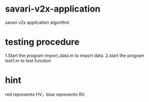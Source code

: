 # savari-v2x-application
savari v2x application algorithm

# testing procedure
1.Start the program import_data.m to import data.
2.start the program test1.m to test function

# hint
red represents HV，blue represents RV.
